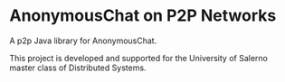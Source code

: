 # AnonymousChat on P2P Networks

A p2p Java library for AnonymousChat.

This project is developed and supported for the University of Salerno master class of Distributed Systems.

